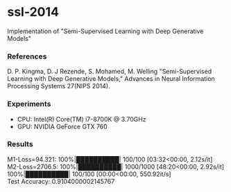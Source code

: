 # ssl-2014
Implementation of "Semi-Supervised Learning with Deep Generative Models"

### References
D. P. Kingma, D. J Rezende, S. Mohamed, M. Welling 
"Semi-Supervised Learning with Deep Generative Models,"
Advances in Neural Information Processing Systems 27(NIPS 2014).


### Experiments
- CPU: Intel(R) Core(TM) i7-8700K @ 3.70GHz
- GPU: NVIDIA GeForce GTX 760


### Results
M1-Loss=94.321: 100%|██████████| 100/100 [03:32<00:00,  2.12s/it] <br>
M2-Loss=2706.5: 100%|██████████| 1000/1000 [48:20<00:00,  2.92s/it] <br>
100%|██████████| 100/100 [00:00<00:00, 550.92it/s] <br>
Test Accuracy:  0.9104000002145767 <br>
